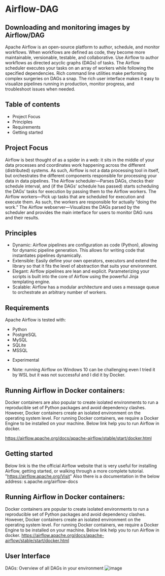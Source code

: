 # Airflow-DAG
## Downloading and monitoring images by Airflow/DAG
Apache Airflow is an open-source platform to author, schedule, and monitor workflows.
When workflows are defined as code, they become more maintainable, versionable, testable, and collaborative.
Use Airflow to author workflows as directed acyclic graphs (DAGs) of tasks. The Airflow scheduler executes your tasks on an array of workers while following the specified dependencies. Rich command line utilities make performing complex surgeries on DAGs a snap. The rich user interface makes it easy to visualize pipelines running in production, monitor progress, and troubleshoot issues when needed.
## Table of contents

- Project Focus
- Principles
- Requirements
- Getting started
## Project Focus
Airflow is best thought of as a spider in a web: it sits in the middle of your data processes and coordinates work happening across the different (distributed) systems. As such, Airflow is not a data processing tool in itself, but orchestrates the different components responsible for processing your data in data pipelines.
The Airflow scheduler—Parses DAGs, checks their schedule interval, and (if the DAGs’ schedule has passed) starts scheduling the DAGs’ tasks for execution by passing them to the Airflow workers.  The Airflow workers—Pick up tasks that are scheduled for execution and execute them. As such, the workers are responsible for actually “doing the work.”  The Airflow webserver—Visualizes the DAGs parsed by the scheduler and provides the main interface for users to monitor DAG runs and their results.

## Principles
- Dynamic: Airflow pipelines are configuration as code (Python), allowing for dynamic pipeline generation. This allows for writing code that instantiates pipelines dynamically.
- Extensible: Easily define your own operators, executors and extend the library so that it fits the level of abstraction that suits your environment.
- Elegant: Airflow pipelines are lean and explicit. Parameterizing your scripts is built into the core of Airflow using the powerful Jinja templating engine.
- Scalable: Airflow has a modular architecture and uses a message queue to orchestrate an arbitrary number of workers.
## Requirements
Apache Airflow is tested with:
- Python		
- PostgreSQL
- MySQL	
- SQLite	
- MSSQL	
* Experimental
- Note: running Airflow on Windows 10 can be challenging even I tried it by WSL but it was not successful and I did it by Docker.



## Running Airflow in Docker containers:
Docker containers are also popular to create isolated environments to run a reproducible set of Python packages and avoid dependency clashes. However, Docker containers create an isolated environment on the operating system level. For running Docker containers, we require a Docker Engine to be installed on your machine. Below link help you to run Airflow in docker.
 
https://airflow.apache.org/docs/apache-airflow/stable/start/docker.html

## Getting started
Below link is the the official Airflow website that is very useful for installing Airflow, getting started, or walking through a more complete tutorial.
"https://airflow.apache.org/Visit" 
Also there is a documentation in the below address:
s.apache.org/airflow-docs

## Running Airflow in Docker containers:
Docker containers are  popular to create isolated environments to run a reproducible set of Python packages and avoid dependency clashes. However, Docker containers create an isolated environment on the operating system level. For running Docker containers, we require a Docker Engine to be installed on your machine. Below link help you to run Airflow in docker.
 https://airflow.apache.org/docs/apache-airflow/stable/start/docker.html
 
 ## User Interface
DAGs: Overview of all DAGs in your environment
![image](https://user-images.githubusercontent.com/93762108/171958386-5b731384-ef32-4539-8e58-9e9b1e8de865.png)

